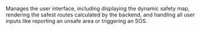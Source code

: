 Manages the user interface, including displaying the dynamic safety map, rendering the safest routes calculated by the backend, and handling all user inputs like reporting an unsafe area or triggering an SOS.